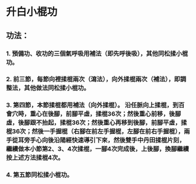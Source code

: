 # 升白小棍功
## 功法：
### 1. 預備功、收功的三個氣呼吸用補法（即先呼後吸），其他同松揉小棍功。
### 2. 前三節，每節向裡揉棍兩次（瀉法），向外揉棍兩次（補法），即調整法，其他做法同松揉小棍功。
### 3. 第四節，本節揉棍都用補法（向外揉棍）。 沿任脈向上揉棍，到百會穴時，重心在後腳，前腳平虛，揉棍36次；然後重心前移，後腳虛，後腳跟不抬起，揉棍36次；然後重心再移到後腳，前腳平虛，揉棍36次；然後一手握棍（右腳在前左手握棍，左腳在前右手握棍），兩手從耳旁手心向後沿陽經快速導引下來，然後雙手中丹田揉棍片刻，繼續做本小節第2、3、4次揉棍，一腳4次完成後，上後腳，換腳繼續按上述方法揉棍4次。
### 4. 第五節同松揉小棍功。 
